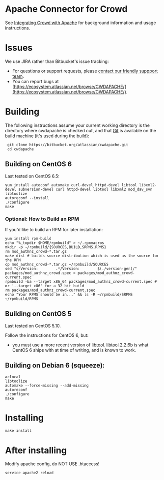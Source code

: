 # Apache Connector for Crowd

See [Integrating Crowd with Apache](https://confluence.atlassian.com/x/rgGY) for background information and usage instructions.

# Issues

We use JIRA rather than Bitbucket's issue tracking:

* For questions or support requests, please [contact our friendly suppport team](https://support.atlassian.com).
* You can report bugs at [https://ecosystem.atlassian.net/browse/CWDAPACHE/](https://ecosystem.atlassian.net/browse/CWDAPACHE/).

# Building

The following instructions assume your current working directory is the directory where cwdapache is checked out, and that [Git](http://git-scm.com/) is available on the build machine (it's used during the build):

     git clone https://bitbucket.org/atlassian/cwdapache.git 
     cd cwdapache

## Building on CentOS 6

Last tested on CentOS 6.5:

    yum install autoconf automake curl-devel httpd-devel libtool libxml2-devel subversion-devel curl httpd-devel libtool libxml2 mod_dav_svn
    libtoolize
    autoreconf --install
    ./configure
    make

### Optional: How to Build an RPM

If you'd like to build an RPM for later installation:

    yum install rpm-build
    echo "%_topdir $HOME/rpmbuild" > ~/.rpmmacros
    mkdir -p ~/rpmbuild/{SOURCES,BUILD,SRPMS,RPMS}
    rm mod_authnz_crowd-*.tar.gz
    make dist # builds source distribution which is used as the source for the RPM
    cp mod_authnz_crowd-*.tar.gz ~/rpmbuild/SOURCES
    sed "s/Version:        .*/Version:        $(./version-gen)/" packages/mod_authnz_crowd.spec > packages/mod_authnz_crowd-current.spec
    rpmbuild -ba --target x86_64 packages/mod_authnz_crowd-current.spec # or '--target x86' for a 32 bit build
    rm packages/mod_authnz_crowd-current.spec
    echo "Your RPMS should be in..." && ls -R ~/rpmbuild/SRPMS ~/rpmbuild/RPMS

## Building on CentOS 5

Last tested on CentOS 5.10.

Follow the instructions for CentOS 6, but:

- you must use a more recent version of [libtool](http://www.gnu.org/software/libtool/libtool.html). [libtool 2.2.6b](http://mirror.aarnet.edu.au/pub/gnu/libtool/libtool-2.2.6b.tar.gz) is what CentOS 6 ships with at time of writing, and is known to work.

## Building on Debian 6 (squeeze):

    aclocal
    libtoolize
    automake --force-missing --add-missing
    autoreconf
    ./configure
    make

# Installing

    make install

# After installing

Modify apache config, do NOT USE .htaccess!

    service apache2 reload
